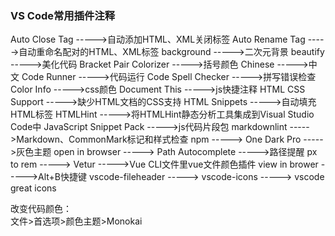 ### VS Code常用插件注释

Auto Close Tag ----->自动添加HTML、XML关闭标签
Auto Rename Tag ----->自动重命名配对的HTML、XML标签
background ----->二次元背景
beautify ----->美化代码
Bracket Pair Colorizer ----->括号颜色
Chinese ----->中文
Code Runner ----->代码运行
Code Spell Checker ----->拼写错误检查
Color Info ----->css颜色
Document This ----->js快捷注释
HTML CSS Support ----->缺少HTML文档的CSS支持
HTML Snippets ----->自动填充HTML标签
HTMLHint ----->将HTMLHint静态分析工具集成到Visual Studio Code中
JavaScript Snippet Pack ----->js代码片段包
markdownlint ----->Markdown、CommonMark标记和样式检查
npm ----->
One Dark Pro ----->灰色主题
open in browser ----->
Path Autocomplete ----->路径提醒
px to rem ----->
Vetur ----->Vue CLI文件里vue文件颜色插件
view in brower ----->Alt+B快捷键
vscode-fileheader ----->
vscode-icons ----->
vscode great icons

改变代码颜色：  
文件>首选项>颜色主题>Monokai